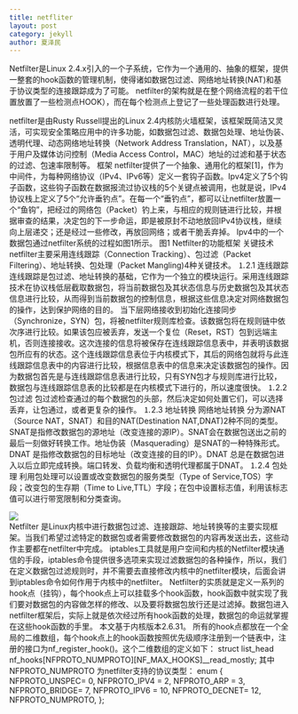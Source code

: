 ```yaml
---
title: netfliter
layout: post
category: jekyll
author: 夏泽民
---
```

<!-- more -->
Netfilter是Linux 2.4.x引入的一个子系统，它作为一个通用的、抽象的框架，提供一整套的hook函数的管理机制，使得诸如数据包过滤、网络地址转换(NAT)和基于协议类型的连接跟踪成为了可能。
netfilter的架构就是在整个网络流程的若干位置放置了一些检测点HOOK），而在每个检测点上登记了一些处理函数进行处理。

netfilter是由Rusty Russell提出的Linux 2.4内核防火墙框架，该框架既简洁又灵活，可实现安全策略应用中的许多功能，如数据包过滤、数据包处理、地址伪装、透明代理、动态网络地址转换（Network Address Translation，NAT），以及基于用户及媒体访问控制（Media Access Control，MAC）地址的过滤和基于状态的过滤、包速率限制等。
框架
netfilter提供了一个抽象、通用化的框架[1]，作为中间件，为每种网络协议（IPv4、IPv6等）定义一套钩子函数。Ipv4定义了5个钩子函数，这些钩子函数在数据报流过协议栈的5个关键点被调用，也就是说，IPv4协议栈上定义了5个“允许垂钓点”。在每一个“垂钓点”，都可以让netfilter放置一个“鱼钩”，把经过的网络包（Packet）钓上来，与相应的规则链进行比较，并根据审查的结果，决定包的下一步命运，即是被原封不动地放回IPv4协议栈，继续向上层递交；还是经过一些修改，再放回网络；或者干脆丢弃掉。
Ipv4中的一个数据包通过netfilter系统的过程如图1所示。
图1 Netfilter的功能框架
关键技术
netfilter主要采用连线跟踪（Connection Tracking）、包过滤（Packet Filtering）、地址转换、包处理（Packet Mangling)4种关键技术。
⒈2.1 连线跟踪
连线跟踪是包过滤、地址转换的基础，它作为一个独立的模块运行。采用连线跟踪技术在协议栈低层截取数据包，将当前数据包及其状态信息与历史数据包及其状态信息进行比较，从而得到当前数据包的控制信息，根据这些信息决定对网络数据包的操作，达到保护网络的目的。
当下层网络接收到初始化连接同步（Synchronize，SYN）包，将被netfilter规则库检查。该数据包将在规则链中依次序进行比较。如果该包应被丢弃，发送一个复位（Reset，RST）包到远端主机，否则连接接收。这次连接的信息将被保存在连线跟踪信息表中，并表明该数据包所应有的状态。这个连线跟踪信息表位于内核模式下，其后的网络包就将与此连线跟踪信息表中的内容进行比较，根据信息表中的信息来决定该数据包的操作。因为数据包首先是与连线跟踪信息表进行比较，只有SYN包才与规则库进行比较，数据包与连线跟踪信息表的比较都是在内核模式下进行的，所以速度很快。
⒈2.2 包过滤
包过滤检查通过的每个数据包的头部，然后决定如何处置它们，可以选择丢弃，让包通过，或者更复杂的操作。
⒈2.3 地址转换
网络地址转换 分为源NAT（Source NAT，SNAT）和目的NAT(Destination NAT,DNAT)2种不同的类型。SNAT是指修改数据包的源地址（改变连接的源IP）。SNAT会在数据包送出之前的最后一刻做好转换工作。地址伪装（Masquerading）是SNAT的一种特殊形式。DNAT 是指修改数据包的目标地址（改变连接的目的IP）。DNAT 总是在数据包进入以后立即完成转换。端口转发、负载均衡和透明代理都属于DNAT。
⒈2.4 包处理
利用包处理可以设置或改变数据包的服务类型（Type of Service,TOS）字段；改变包的生存期（Time to Live,TTL）字段；在包中设置标志值，利用该标志值可以进行带宽限制和分类查询。



<div class="container">
	<div class="row">
	<img src="{{site.url}}{{site.baseurl}}/img/netfliter.png"/>
	</div>
	<div class="row">
	</div>
</div>
Netfilter 是Linux内核中进行数据包过滤、连接跟踪、地址转换等的主要实现框架。当我们希望过滤特定的数据包或者需要修改数据包的内容再发送出去，这些动作主要都在netfilter中完成。
iptables工具就是用户空间和内核的Netfilter模块通信的手段，iptables命令提供很多选项来实现过滤数据包的各种操作，所以，我们在定义数据包过滤规则时，并不需要去直接修改内核中的netfilter模块，后面会讲到iptables命令如何作用于内核中的netfilter。
Netfilter的实质就是定义一系列的hook点（挂钩），每个hook点上可以挂载多个hook函数，hook函数中就实现了我们要对数据包的内容做怎样的修改、以及要将数据包放行还是过滤掉。数据包进入netfilter框架后，实际上就是依次经过所有hook函数的处理，数据包的命运就掌握在这些hook函数的手里。
本文基于内核版本2.6.31。
所有的hook点都放在一个全局的二维数组，每个hook点上的hook函数按照优先级顺序注册到一个链表中，注册的接口为nf_register_hook()。这个二维数组的定义如下：
struct list_head nf_hooks[NFPROTO_NUMPROTO][NF_MAX_HOOKS]__read_mostly;
其中NFPROTO_NUMPROTO 为netfilter支持的协议类型：
enum {
   NFPROTO_UNSPEC=  0,
   NFPROTO_IPV4   =  2,
   NFPROTO_ARP    =  3,
   NFPROTO_BRIDGE=  7,
   NFPROTO_IPV6   = 10,
   NFPROTO_DECNET= 12,
   NFPROTO_NUMPROTO,
};

